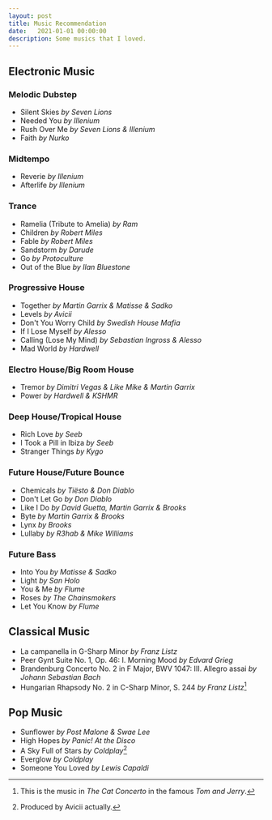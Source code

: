 ```yaml
---
layout: post
title: Music Recommendation
date:   2021-01-01 00:00:00
description: Some musics that I loved.
---
```


## Electronic Music
### Melodic Dubstep
- Silent Skies *by Seven Lions*
- Needed You *by Illenium*
- Rush Over Me *by Seven Lions & Illenium*
- Faith *by Nurko*

### Midtempo
- Reverie *by Illenium*
- Afterlife *by Illenium*

### Trance
- Ramelia (Tribute to Amelia) *by Ram*
- Children *by Robert Miles*
- Fable *by Robert Miles*
- Sandstorm *by Darude*
- Go *by Protoculture*
- Out of the Blue *by Ilan Bluestone*

### Progressive House
- Together *by Martin Garrix & Matisse & Sadko*
- Levels *by Avicii*
- Don't You Worry Child *by Swedish House Mafia*
- If I Lose Myself *by Alesso*
- Calling (Lose My Mind) *by Sebastian Ingross & Alesso*
- Mad World *by Hardwell*

### Electro House/Big Room House
- Tremor *by Dimitri Vegas & Like Mike & Martin Garrix*
- Power *by Hardwell & KSHMR*

### Deep House/Tropical House
- Rich Love *by Seeb*
- I Took a Pill in Ibiza *by Seeb*
- Stranger Things *by Kygo*

### Future House/Future Bounce
- Chemicals *by Ti&euml;sto & Don Diablo*
- Don't Let Go *by Don Diablo*
- Like I Do *by David Guetta, Martin Garrix & Brooks*
- Byte *by Martin Garrix & Brooks*
- Lynx *by Brooks*
- Lullaby *by R3hab & Mike Williams*

### Future Bass
- Into You *by Matisse & Sadko*
- Light *by San Holo*
- You & Me *by Flume*
- Roses *by The Chainsmokers*
- Let You Know *by Flume*

## Classical Music
- La campanella in G-Sharp Minor *by Franz Listz*
- Peer Gynt Suite No. 1, Op. 46: I. Morning Mood *by Edvard Grieg*
- Brandenburg Concerto No. 2 in F Major, BWV 1047: III. Allegro assai *by Johann Sebastian Bach*
- Hungarian Rhapsody No. 2 in C-Sharp Minor, S. 244 *by Franz Listz*[^cat]

## Pop Music
- Sunflower *by Post Malone & Swae Lee*
- High Hopes *by Panic! At the Disco*
- A Sky Full of Stars *by Coldplay*[^a]
- Everglow *by Coldplay*
- Someone You Loved *by Lewis Capaldi*

[^cat]: This is the music in *The Cat Concerto* in the famous *Tom and Jerry*.
[^a]: Produced by Avicii actually.
